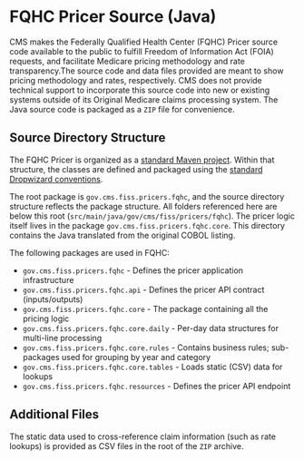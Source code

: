 # FQHC Pricer Source (Java)

CMS makes the Federally Qualified Health Center (FQHC) Pricer source code available to the public to fulfill Freedom of Information Act (FOIA) requests, and facilitate Medicare pricing methodology and
rate transparency.The source code and data files provided are meant to show pricing methodology and rates, respectively. CMS does not provide technical support to incorporate this source code into new
or existing systems outside of its Original Medicare claims processing system. The Java source code is packaged as a `ZIP` file for convenience.

## Source Directory Structure

The FQHC Pricer is organized as a [standard Maven project](https://maven.apache.org/guides/introduction/introduction-to-the-standard-directory-layout.html). Within that structure, the classes are
defined and packaged using the [standard Dropwizard conventions](https://www.dropwizard.io/en/latest/manual/core.html#organizing-your-project).

The root package is `gov.cms.fiss.pricers.fqhc`, and the source directory structure reflects the package structure. All folders referenced here are below this root
(`src/main/java/gov/cms/fiss/pricers/fqhc`). The pricer logic itself lives in the package `gov.cms.fiss.pricers.fqhc.core`. This directory contains the Java translated from the original COBOL listing.

The following packages are used in FQHC:

- `gov.cms.fiss.pricers.fqhc` - Defines the pricer application infrastructure
- `gov.cms.fiss.pricers.fqhc.api` - Defines the pricer API contract (inputs/outputs)
- `gov.cms.fiss.pricers.fqhc.core` - The package containing all the pricing logic
- `gov.cms.fiss.pricers.fqhc.core.daily` - Per-day data structures for multi-line processing
- `gov.cms.fiss.pricers.fqhc.core.rules` - Contains business rules; sub-packages used for grouping by year and category
- `gov.cms.fiss.pricers.fqhc.core.tables` - Loads static (CSV) data for lookups
- `gov.cms.fiss.pricers.fqhc.resources` - Defines the pricer API endpoint

## Additional Files

The static data used to cross-reference claim information (such as rate lookups) is provided as CSV files in the root of the `ZIP` archive.

